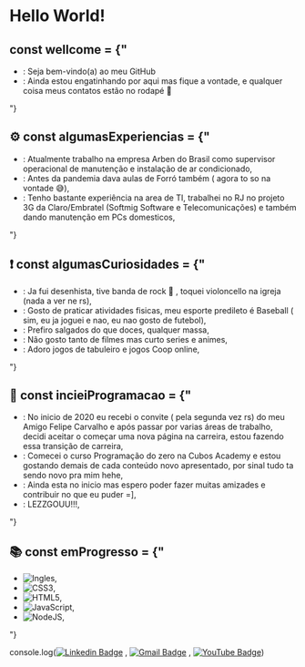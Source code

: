 # Hello World!
## const wellcome = {"
- : Seja bem-vindo(a) ao meu GitHub
- : Ainda estou engatinhando por aqui mas fique a vontade, e qualquer coisa meus contatos estão no rodapé 📌 

"}

## ⚙ const algumasExperiencias = {"

- : Atualmente trabalho na empresa Arben do Brasil como supervisor operacional de manutenção e instalação de ar condicionado,
- : Antes da pandemia dava aulas de Forró também ( agora to so na vontade 😅),
- : Tenho bastante experiência na area de TI, trabalhei no RJ no projeto 3G da Claro/Embratel (Softmig Software e Telecomunicações)  e também dando manutenção em PCs domesticos,

"}

## ❗ const algumasCuriosidades = {"

- : Ja fui desenhista, tive banda de rock 🤘 , toquei violoncello na igreja (nada a ver ne rs),
- : Gosto de praticar atividades fisicas, meu esporte predileto é Baseball ( sim, eu ja joguei e nao, eu nao gosto de futebol),
- : Prefiro salgados do que doces, qualquer massa,
- : Não gosto tanto de filmes mas curto series e animes,
- : Adoro jogos de tabuleiro e jogos Coop online,

"}

## 🧱 const incieiProgramacao = {"

- : No inicio de 2020 eu recebi o convite ( pela segunda vez rs) do meu Amigo Felipe Carvalho e após passar por varias áreas de trabalho, decidi aceitar o  começar uma nova página na carreira, estou fazendo essa transição de carreira,
- : Comecei o curso Programação do zero na Cubos Academy e estou gostando demais de cada conteúdo novo apresentado, por sinal tudo ta sendo novo pra mim hehe,
- : Ainda esta no inicio mas espero poder fazer muitas amizades e contribuir no que eu puder =],
- : LEZZGOUU!!!,

"}

## 📚 const emProgresso = {"

- ![Ingles](https://img.shields.io/badge/-Ingles-ff69b4),
- ![CSS3](https://img.shields.io/static/v1?label=&message=CSS3&color=blue),
- ![HTML5](https://img.shields.io/static/v1?label=&message=HTML5&color=red),
- ![JavaScript](https://img.shields.io/static/v1?label=&message=JavaScript&color=orange),
- ![NodeJS](https://img.shields.io/static/v1?label=&message=NodeJS&color=brightgreen),

"}

console.log([![Linkedin Badge](https://img.shields.io/badge/-Tarcisio-blue?style=flat-square&logo=Linkedin&logoColor=white&link=https://www.linkedin.com/in/tarcisio-wesley//)](https://www.linkedin.com/in/tarcisio-wesley/) ,
[![Gmail Badge](https://img.shields.io/badge/-tarcisiowesley@gmail.com-c14438?style=flat-square&logo=Gmail&logoColor=white&link=mailto:tarcisiowesley@gmail.com)](mailto:tarcisiowesley@gmail.com) ,
[![YouTube Badge](https://img.shields.io/badge/-Tarcisio-red?style=flat-square&logo=YouTube&logoColor=white&link=https://www.youtube.com/c/TarcisioWesley//)](https://www.youtube.com/c/TarcisioWesley/))



